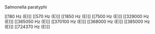 Salmonella paratyphi

[[180 Hz (E)]]
[[570 Hz (E)]]
[[1850 Hz (E)]]
[[7500 Hz (E)]]
[[329000 Hz (E)]]
[[365050 Hz (E)]]
[[370100 Hz (E)]]
[[368000 Hz (E)]]
[[385000 Hz (E)]]
[[724370 Hz (E)]]